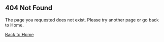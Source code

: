 ## 404 Not Found

The page you requested does not exist. Please try another page or go back to Home.

[Back to Home](/)
